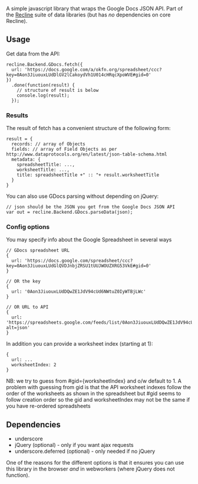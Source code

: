 A simple javascript library that wraps the Google Docs JSON API. Part of the
[Recline][] suite of data libraries (but has *no* dependencies on core
Recline).

[Recline]: http://okfnlabs.org/recline/

## Usage

Get data from the API:

    recline.Backend.GDocs.fetch({
      url: 'https://docs.google.com/a/okfn.org/spreadsheet/ccc?key=0Aon3JiuouxLUdDlGV2lCakoydVh1U014cHRqcXpoWVE#gid=0'
    })
      .done(function(result) {
        // structure of result is below
        console.log(result);
      });

### Results

The result of fetch has a convenient structure of the following form:

    result = {
      records: // array of Objects
      fields: // array of Field Objects as per http://www.dataprotocols.org/en/latest/json-table-schema.html
      metadata: {
        spreadsheetTitle: ...,
        worksheetTitle: ...,
        title: spreadsheetTitle +" :: "+ result.worksheetTitle
      }
    }

You can also use GDocs parsing without depending on jQuery:

    // json should be the JSON you get from the Google Docs JSON API
    var out = recline.Backend.GDocs.parseData(json);

### Config options

You may specify info about the Google Spreadsheet in several ways

    // GDocs spreadsheet URL
    {
      url: 'https://docs.google.com/spreadsheet/ccc?key=0Aon3JiuouxLUdGlQVDJnbjZRSU1tUUJWOUZXRG53VkE#gid=0'
    }

    // OR the key 
    {
      url: '0Aon3JiuouxLUdDQwZE1JdV94cUd6NWtuZ0IyWTBjLWc'
    }

    // OR URL to API
    {
      url: 'https://spreadsheets.google.com/feeds/list/0Aon3JiuouxLUdDQwZE1JdV94cUd6NWtuZ0IyWTBjLWc/od6/public/values?alt=json'
    }

In addition you can provide a worksheet index (starting at 1):

    {
      url: ...
      worksheetIndex: 2
    }
 
NB: we try to guess from #gid={worksheetIndex} and o/w default to 1.  A
problem with guessing from gid is that the API worksheet indexes follow
the order of the worksheets as shown in the spreadsheet but #gid seems to
follow creation order so the gid and worksheetIndex may not be the same if
you have re-ordered spreadsheets


## Dependencies

* underscore
* jQuery (optional) - only if you want ajax requests
* underscore.deferred (optional) - only needed if no jQuery

One of the reasons for the different options is that it ensures you can use
this library in the browser *and* in webworkers (where jQuery does not
function).

